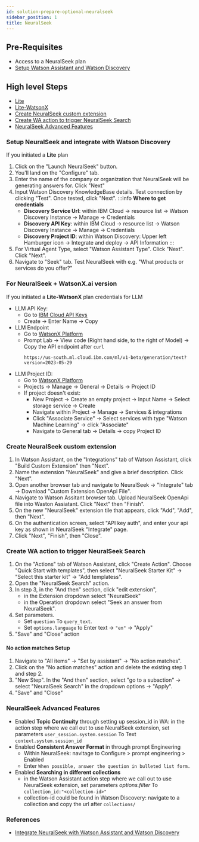 ```yaml
---
id: solution-prepare-optional-neuralseek
sidebar_position: 1
title: NeuralSeek
---
```

## Pre-Requisites
- Access to a NeuralSeek plan
- [Setup Watson Assistant and Watson Discovery](/docs/3-Create/Prepare/Core%20Components.md)
## High level Steps
- [Lite](#setup-NS-lite)
- [Lite-WatsonX](#setup-NS-watsonx)
- [Create NeuralSeek custom extension](#create-neuralseek-custom-extension)
- [Create WA action to trigger NeuralSeek Search](#create-wa-action-to-trigger-neuralseek-search)
- [NeuralSeek Advanced Features](#neuralseek-advanced-features)

### Setup NeuralSeek and integrate with Watson Discovery<a name="setup-NS-lite"></a>

If you initiated a **Lite** plan
1. Click on the "Launch NeuralSeek" button.
1. You'll land on the "Configure" tab. 
1. Enter the name of the company or organization that NeuralSeek will be generating answers for. Click "Next"
1. Input Watson Discovery KnowledgeBase details. Test connection by clicking "Test". Once tested, click "Next".
    :::info
    **Where to get credentials**
    - **Discovery Service Url**: within IBM Cloud -> resource list -> Watson Discovery Instance -> Manage -> Credentials
    - **Discovery API Key**: within IBM Cloud -> resource list -> Watson Discovery Instance -> Manage -> Credentials
    - **Discovery Project ID**: within Watson Discovery: Upper left Hamburger icon -> Integrate and deploy -> 
    API Information
    :::
1. For Virtual Agent Type, select "Watson Assistant Type". Click "Next". Click "Next". 
1. Navigate to "Seek" tab. Test NeuralSeek with e.g. "What products or services do you offer?"

### For NeuralSeek + WatsonX.ai version <a name="setup-NS-watsonx"></a>
If you initiated a **Lite-WatsonX** plan
credentials for LLM
- LLM API Key: 
    - Go to [IBM Cloud API Keys](https://cloud.ibm.com/iam/apikeys)
    - Create -> Enter Name -> Copy
- LLM Endpoint
    - Go to [WatsonX Platform](https://dataplatform.cloud.ibm.com/wx/home?context=wx)
    - Prompt Lab -> View code (Right hand side, to the right of Model) -> Copy the API endpoint after `curl`
        ```
        https://us-south.ml.cloud.ibm.com/ml/v1-beta/generation/text?version=2023-05-29
        ```
- LLM Project ID: 
    - Go to [WatsonX Platform](https://dataplatform.cloud.ibm.com/wx/home?context=wx)
    - Projects -> Manage -> General -> Details -> Project ID
    - If project doesn't exist:
        - New Project -> Create an empty project -> Input Name -> Select storage service -> Create
        - Navigate within Project -> Manage -> Services & integrations
        - Click "Associate Service" -> Select services with type "Watson Machine Learning" -> click "Associate"
        - Navigate to General tab -> Details -> copy Project ID
    
### Create NeuralSeek custom extension <a name="create-neuralseek-custom-extension"></a>
1. In Watson Assistant, on the "Integrations" tab of Watson Assistant, click "Build Custom Extension" then "Next".
2. Name the extension "NeuralSeek" and give a brief description. Click "Next".
3. Open another browser tab and navigate to NeuralSeek -> "Integrate" tab -> Download "Custom Extension OpenApi File".
4. Navigate to Watson Assitant browser tab. Upload NeuralSeek OpenApi file into Waston Assiatant. Click "Next" then "Finish".
5. On the new "NeuralSeek" extension tile that appears, click "Add", "Add", then "Next".
6. On the authentication screen, select "API key auth", and enter your api key as shown in NeuralSeek "Integrate" page.
7. Click "Next", "Finish", then "Close".



### Create WA action to trigger NeuralSeek Search <a name="create-wa-action-to-trigger-neuralseek-search"></a>
1. On the "Actions" tab of Watson Assistant, click "Create Action". Choose "Quick Start with templates", then select  "NeuralSeek Starter Kit" -> "Select this starter kit" -> "Add templatess".
1. Open the "NeuralSeek Search" action.
1. In step 3, in the "And then" section, click "edit extension", 
    - in the Extension dropdown select "NeuralSeek"
    - in the Operation dropdown select "Seek an answer from NeuralSeek".
1. Set parameters. 
    - Set `question` To `query_text`. 
    - Set `options.language` to Enter text ->  `"en"` -> "Apply"
1. "Save" and "Close" action
#### No action matches Setup
1. Navigate to "All items" -> "Set by assistant" -> "No action matches".
1. Click on the "No action matches" action and delete the existing step 1 and step 2. 
1. "New Step". In the "And then" section, select "go to a subaction"  -> select "NeuralSeek Search" in the dropdown options -> "Apply".
1. "Save" and "Close"

### NeuralSeek Advanced Features<a name="neuralseek-advanced-features"></a>
- Enabled **Topic Continuity** through setting up session_id in WA: in the action step where we call out to use NeuralSeek extension, set parameters `user_session.system.session` To Text `context.system.session_id`
- Enabled **Consistent Answer Format** in through prompt Engineering
    - Within NeuralSeek: navitage to Configure > prompt engineering > Enabled
    - Enter `When possible, answer the question in bulleted list form.`
- Enabled **Searching in different collections**
    - in the Watson Assistant action step where we call out to use NeuralSeek extension, set parameters *options.filter* To `collection_id:"<collection-id>"`
    - collection-id could be found in Watson Discovery: navigate to a collection and copy the url after `collections/`

### References
- [Integrate NeuralSeek with Watson Assistant and Watson Discovery](https://developer.ibm.com/tutorials/integrate-neuralseek-with-watson-assistant-and-watson-discovery/)